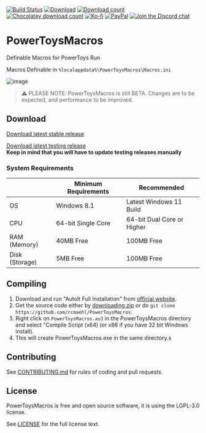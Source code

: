 [![Build Status](https://img.shields.io/github/actions/workflow/status/rcmaehl/PowerToysMacros/PTM.yml?branch=main)](https://github.com/rcmaehl/PowerToysMacros/actions?query=workflow%3Aptm)
[![Download](https://img.shields.io/github/v/release/rcmaehl/PowerToysMacros)](https://github.com/rcmaehl/PowerToysMacros/releases/latest/)
[![Download count](https://img.shields.io/github/downloads/rcmaehl/PowerToysMacros/total?label=Downloads)](https://github.com/rcmaehl/PowerToysMacros/releases/latest/)
[![Chocolatey download count](https://img.shields.io/chocolatey/dt/PowerToysMacros?label=Chocolatey+downloads)](https://chocolatey.org/packages/PowerToysMacros)
[![Ko-fi](https://img.shields.io/badge/Support%20me%20on-Ko--fi-FF5E5B.svg?logo=ko-fi)](https://ko-fi.com/rcmaehl)
[![PayPal](https://img.shields.io/badge/Donate%20on-PayPal-00457C.svg?logo=paypal)](https://paypal.me/rhsky)
[![Join the Discord chat](https://img.shields.io/badge/Discord-chat-7289da.svg?&logo=discord)](https://discord.gg/uBnBcBx)

# PowerToysMacros
Definable Macros for PowerToys Run

Macros Definable in `%localappdata%\PowerToysMacros\Macros.ini`

![image](https://user-images.githubusercontent.com/716581/177028399-21dea245-1a62-412e-a550-83d01301c987.png)

> :warning: PLEASE NOTE: PowerToysMacros is still BETA. Changes are to be expected, and performance to be improved.

## Download

[Download latest stable release](https://github.com/rcmaehl/PowerToysMacros/releases/latest/download/PowerToysMacros.exe)

[Download latest testing release](https://nightly.link/rcmaehl/PowerToysMacros/workflows/PTM/main/ptm.zip)\
**Keep in mind that you will have to update testing releases manually**

### System Requirements
 |Minimum Requirements|Recommended
----|----|----
OS|Windows 8.1|Latest Windows 11 Build
CPU|64-bit Single Core|64-bit Dual Core or Higher
RAM (Memory)|40MB Free|100MB Free
Disk (Storage)|5MB Free|100MB Free

## Compiling

1. Download and run "AutoIt Full Installation" from [official website](https://www.autoitscript.com/site/autoit/downloads). 
1. Get the source code either by [downloading zip](https://github.com/rcmaehl/PowerToysMacros/archive/main.zip) or do `git clone https://github.com/rcmaehl/PowerToysMacros`.
1. Right click on `PowerToysMacros.au3` in the PowerToysMacros directory and select "Compile Script (x64) (or x86 if you have 32 bit Windows install).
1. This will create PowerToysMacros.exe in the same directory.s

## Contributing

See [CONTRIBUTING.md](CONTRIBUTING.md) for rules of coding and pull requests.

## License

PowerToysMacros is free and open source software, it is using the LGPL-3.0 license.

See [LICENSE](LICENSE) for the full license text.
